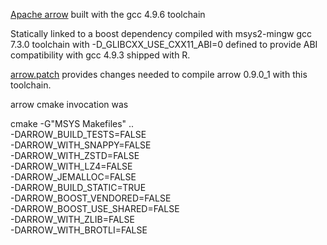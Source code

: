 [Apache arrow](https://github.com/apache/arrow) built with the gcc 4.9.6 toolchain

Statically linked to a boost dependency compiled with msys2-mingw gcc 7.3.0
toolchain with -D_GLIBCXX_USE_CXX11_ABI=0 defined to provide ABI compatibility
with gcc 4.9.3 shipped with R.

[arrow.patch](arrow.patch) provides changes needed to compile arrow 0.9.0_1 with this toolchain.

arrow cmake invocation was

cmake -G"MSYS Makefiles" .. \
  -DARROW_BUILD_TESTS=FALSE \
  -DARROW_WITH_SNAPPY=FALSE \
  -DARROW_WITH_ZSTD=FALSE \
  -DARROW_WITH_LZ4=FALSE \
  -DARROW_JEMALLOC=FALSE \
  -DARROW_BUILD_STATIC=TRUE \
  -DARROW_BOOST_VENDORED=FALSE \
  -DARROW_BOOST_USE_SHARED=FALSE \
  -DARROW_WITH_ZLIB=FALSE \
  -DARROW_WITH_BROTLI=FALSE


